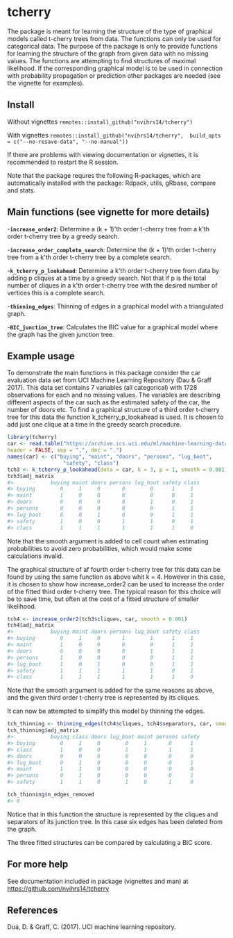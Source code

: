 # tcherry

The package is meant for learning the structure of the type of graphical models called t-cherry trees from data. The functions can only be used for categorical data. The purpose of the package is only to provide functions for learning the structure of the graph from given data with no missing values. The functions are attempting to find structures of maximal likelihood. If the corresponding graphical model is to be used in connection with probability propagation or prediction other packages are needed (see the vignette for examples).

## Install
Without vignettes
`remotes::install_github("nvihrs14/tcherry")`

With vignettes
`remotes::install_github("nvihrs14/tcherry",  build_opts = c("--no-resave-data", "--no-manual"))`

If there are problems with viewing documentation or vignettes, it is recommended to restart the R session.

Note that the package requres the following R-packages, which are automatically installed with the package:
    Rdpack, utils, gRbase, compare and stats.

## Main functions (see vignette for more details)
-__`increase_order2`__: Determine a (k + 1)'th order t-cherry tree from a k'th order t-cherry tree by a greedy search.

-__`increase_order_complete_search`__: Determine the (k + 1)'th order t-cherry tree from a k'th order t-cherry tree by a complete search.

-__`k_tcherry_p_lookahead`__: Determine a k'th order t-cherry tree from data by adding p cliques at a time by a greedy search. Not that if p is the total number of cliques in a k'th order t-cherry tree with the desired number of vertices this is a complete search.

-__`thinning_edges`__: Thinning of edges in a graphical model with a triangulated graph.

-__`BIC_junction_tree`__: Calculates the BIC value for a graphical model where the graph has the given junction tree.

## Example usage
To demonstrate the main functions in this package consider the car evaluation data set from UCI Machine Learning Repository (Dau & Graff 2017). This data set contains 7 variables (all categorical) with 1728 observations for each and no missing values. The variables are describing different aspects of the car such as the estimated safety of the car, the number of doors etc. To find a graphical structure of a third order t-cherry tree for this data the function k_tcherry_p_lookahead is used. It is chosen to add just one clique at a time in the greedy search procedure.

``` r
library(tcherry)
car <- read.table("https://archive.ics.uci.edu/ml/machine-learning-databases/car/car.data",
header = FALSE, sep = ",", dec = ".")
names(car) <- c("buying", "maint", "doors", "persons", "lug_boot",
                  "safety", "class")
tch3 <- k_tcherry_p_lookahead(data = car, k = 3, p = 1, smooth = 0.001)
tch3$adj_matrix
#>            buying maint doors persons lug_boot safety class
#> buying        0     1     0       0        0      1     1
#> maint         1     0     0       0        0      0     1
#> doors         0     0     0       0        1      0     1
#> persons       0     0     0       0        0      1     1
#> lug_boot      0     0     1       0        0      1     1
#> safety        1     0     0       1        1      0     1
#> class         1     1     1       1        1      1     0

```

Note that the smooth argument is added to cell count when estimating probabilities to avoid zero probabilities, which would make some calculations invalid. 

The graphical structure of af fourth order t-cherry tree for this data can be found by using the same function as above whit k = 4. However in this case, it is chosen to show how increase_order2 can be used to increase the order of the fitted third order t-cherry tree. The typical reason for this choice will be to save time, but often at the cost of a fitted structure of smaller likelihood.

``` r
tch4 <- increase_order2(tch3$cliques, car, smooth = 0.001)
tch4$adj_matrix
#>            buying maint doors persons lug_boot safety class
#> buying        0     1     0       1        1      1     1
#> maint         1     0     0       0        0      1     1
#> doors         0     0     0       0        1      1     1
#> persons       1     0     0       0        0      1     1
#> lug_boot      1     0     1       0        0      1     1
#> safety        1     1     1       1        1      0     1
#> class         1     1     1       1        1      1     0

```

Note that the smooth argument is added for the same reasons as above, and the given third order t-cherry tree is represented by its cliques. 

It can now be attempted to simplify this model by thinning the edges.

``` r
tch_thinning <- thinning_edges(tch4$cliques, tch4$separators, car, smooth = 0.001)
tch_thinning$adj_matrix
#>            buying class doors lug_boot maint persons safety
#> buying        0     1     0        0     1       0      1
#> class         1     0     0        1     1       1      1
#> doors         0     0     0        0     0       0      0
#> lug_boot      0     1     0        0     0       0      1
#> maint         1     1     0        0     0       0      0
#> persons       0     1     0        0     0       0      1
#> safety        1     1     0        1     0       1      0

tch_thinning$n_edges_removed
#> 6

```
Notice that in this function the structure is represented by the cliques and separators of its junction tree. In this case six edges has been deleted from the graph. 

The three fitted structures can be compared by calculating a BIC score.



## For more help

See documentation included in package (vignettes and man) at <https://github.com/nvihrs14/tcherry>

## References
Dua, D. & Graff, C. (2017). UCI machine learning repository.
